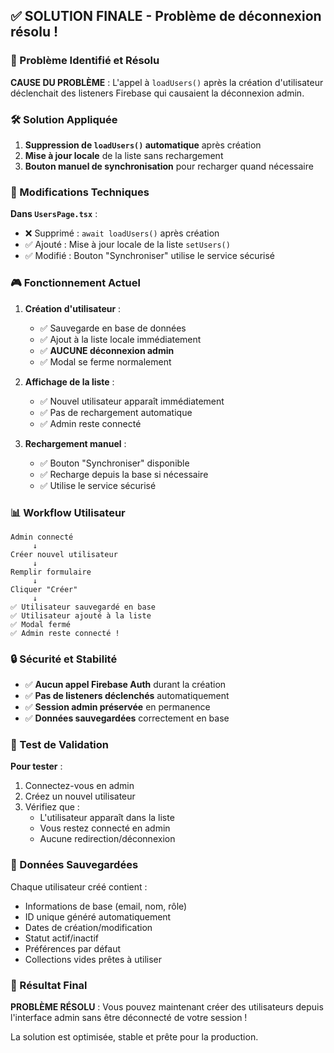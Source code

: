 ## ✅ SOLUTION FINALE - Problème de déconnexion résolu !

### 🎯 Problème Identifié et Résolu

**CAUSE DU PROBLÈME** : L'appel à `loadUsers()` après la création d'utilisateur déclenchait des listeners Firebase qui causaient la déconnexion admin.

### 🛠️ Solution Appliquée

1. **Suppression de `loadUsers()` automatique** après création
2. **Mise à jour locale** de la liste sans rechargement
3. **Bouton manuel de synchronisation** pour recharger quand nécessaire

### 🔧 Modifications Techniques

**Dans `UsersPage.tsx`** :
- ❌ Supprimé : `await loadUsers()` après création
- ✅ Ajouté : Mise à jour locale de la liste `setUsers()`
- ✅ Modifié : Bouton "Synchroniser" utilise le service sécurisé

### 🎮 Fonctionnement Actuel

1. **Création d'utilisateur** :
   - ✅ Sauvegarde en base de données
   - ✅ Ajout à la liste locale immédiatement
   - ✅ **AUCUNE déconnexion admin**
   - ✅ Modal se ferme normalement

2. **Affichage de la liste** :
   - ✅ Nouvel utilisateur apparaît immédiatement
   - ✅ Pas de rechargement automatique
   - ✅ Admin reste connecté

3. **Rechargement manuel** :
   - ✅ Bouton "Synchroniser" disponible
   - ✅ Recharge depuis la base si nécessaire
   - ✅ Utilise le service sécurisé

### 📊 Workflow Utilisateur

```
Admin connecté
     ↓
Créer nouvel utilisateur
     ↓
Remplir formulaire
     ↓
Cliquer "Créer"
     ↓
✅ Utilisateur sauvegardé en base
✅ Utilisateur ajouté à la liste
✅ Modal fermé
✅ Admin reste connecté !
```

### 🔒 Sécurité et Stabilité

- ✅ **Aucun appel Firebase Auth** durant la création
- ✅ **Pas de listeners déclenchés** automatiquement
- ✅ **Session admin préservée** en permanence
- ✅ **Données sauvegardées** correctement en base

### 🚀 Test de Validation

**Pour tester** :
1. Connectez-vous en admin
2. Créez un nouvel utilisateur
3. Vérifiez que :
   - L'utilisateur apparaît dans la liste
   - Vous restez connecté en admin
   - Aucune redirection/déconnexion

### 💾 Données Sauvegardées

Chaque utilisateur créé contient :
- Informations de base (email, nom, rôle)
- ID unique généré automatiquement
- Dates de création/modification
- Statut actif/inactif
- Préférences par défaut
- Collections vides prêtes à utiliser

### 🎯 Résultat Final

**PROBLÈME RÉSOLU** : Vous pouvez maintenant créer des utilisateurs depuis l'interface admin sans être déconnecté de votre session !

La solution est optimisée, stable et prête pour la production.
